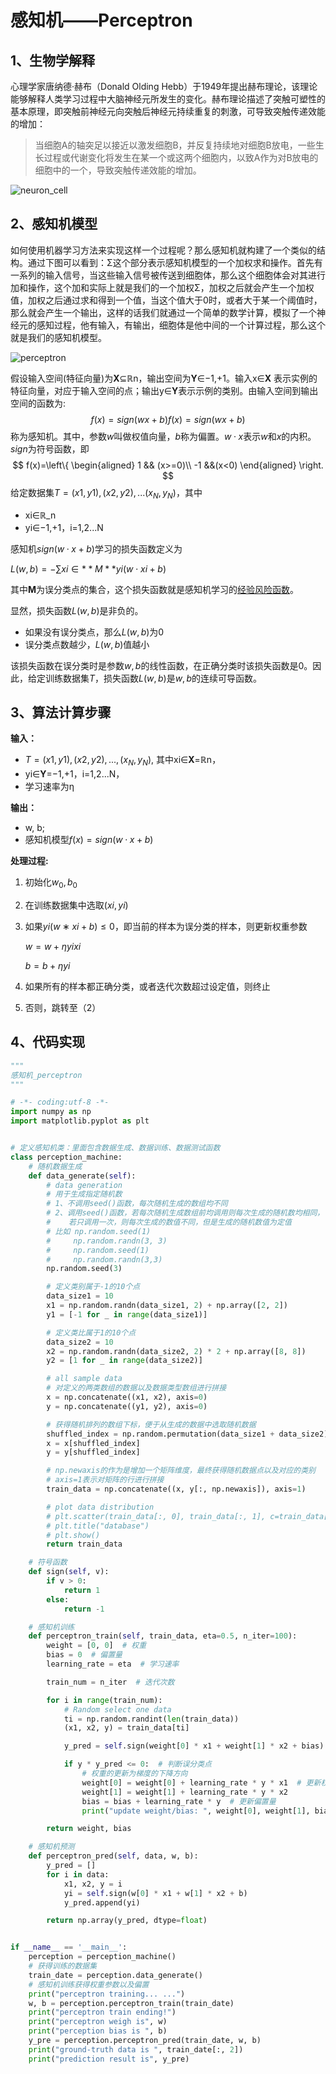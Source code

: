 # 感知机——Perceptron

## 1、生物学解释

心理学家唐纳德·赫布（Donald Olding Hebb）于1949年提出赫布理论，该理论能够解释人类学习过程中大脑神经元所发生的变化。赫布理论描述了突触可塑性的基本原理，即突触前神经元向突触后神经元持续重复的刺激，可导致突触传递效能的增加：

> 当细胞A的轴突足以接近以激发细胞B，并反复持续地对细胞B放电，一些生长过程或代谢变化将发生在某一个或这两个细胞内，以致A作为对B放电的细胞中的一个，导致突触传递效能的增加。

![neuron_cell](https://gitee.com/pi-lab/machinelearning_notebook/raw/master/5_nn/images/neuron_cell_cn.png)

## 2、感知机模型

如何使用机器学习方法来实现这样一个过程呢？那么感知机就构建了一个类似的结构。通过下图可以看到：Σ这个部分表示感知机模型的一个加权求和操作。首先有一系列的输入信号，当这些输入信号被传送到细胞体，那么这个细胞体会对其进行加和操作，这个加和实际上就是我们的一个加权Σ，加权之后就会产生一个加权值，加权之后通过求和得到一个值，当这个值大于0时，或者大于某一个阈值时，那么就会产生一个输出，这样的话我们就通过一个简单的数学计算，模拟了一个神经元的感知过程，他有输入，有输出，细胞体是他中间的一个计算过程，那么这个就是我们的感知机模型。

![perceptron](https://gitee.com/pi-lab/machinelearning_notebook/raw/master/5_nn/images/perceptron.png)

假设输入空间(特征向量)为**X**⊆ℝn，输出空间为**Y**∈−1,+1。输入x∈**X** 表示实例的特征向量，对应于输入空间的点；输出y∈**Y**表示示例的类别。由输入空间到输出空间的函数为:
$$
f(x)=sign(wx+b)f(x)=sign(wx+b)
$$
称为感知机。其中，参数$w$叫做权值向量，$b$称为偏置。$w·x$表示$w$和$x$的内积。$sign$为符号函数，即 
$$
f(x)=\left\{
\begin{aligned}
1 && (x>=0)\\
-1 &&(x<0)
\end{aligned}
\right.
$$
给定数据集$T=(x1,y1),(x2,y2),...(x_N,y_N)$，其中

- xi∈ℝ_n
- yi∈−1,+1，i=1,2...N

感知机$sign(w·x+b)$学习的损失函数定义为

$L(w,b)=−∑xi∈**M**yi(w⋅xi+b)$

其中**M**为误分类点的集合，这个损失函数就是感知机学习的[经验风险函数](https://gitee.com/link?target=https%3A%2F%2Fblog.csdn.net%2Fzhzhx1204%2Farticle%2Fdetails%2F70163099)。

显然，损失函数$L(w,b)$是非负的。

- 如果没有误分类点，那么$L(w,b)$为0
- 误分类点数越少，$L(w,b)$值越小

该损失函数在误分类时是参数$w,b$的线性函数，在正确分类时该损失函数是0。因此，给定训练数据集$T$，损失函数$L(w,b)$是$w,b$的连续可导函数。

## 3、算法计算步骤

**输入：**

- $T=(x1,y1),(x2,y2),...,(x_N,y_N)$, 其中xi∈**X**=ℝn，
- yi∈**Y**=−1,+1，i=1,2...N，
- 学习速率为η

**输出：**

- w, b;
- 感知机模型$f(x)=sign(w·x+b)$

**处理过程:**

1. 初始化$w_0,b_0$

2. 在训练数据集中选取$(xi,yi)$

3. 如果$yi(w∗xi+b)≤0$，即当前的样本为误分类的样本，则更新权重参数

   $w=w+ηyixi$

   $b=b+ηyi$

4. 如果所有的样本都正确分类，或者迭代次数超过设定值，则终止

5. 否则，跳转至（2）

## 4、代码实现

```python
"""
感知机_perceptron
"""

# -*- coding:utf-8 -*-
import numpy as np
import matplotlib.pyplot as plt


# 定义感知机类：里面包含数据生成、数据训练、数据测试函数
class perception_machine:
    # 随机数据生成
    def data_generate(self):
        # data generation
        # 用于生成指定随机数
        # 1、不调用seed()函数，每次随机生成的数组均不同
        # 2、调用seed()函数，若每次随机生成数组前均调用则每次生成的随机数均相同，
        #    若只调用一次，则每次生成的数值不同，但是生成的随机数值为定值
        # 比如 np.random.seed(1)
        #     np.random.randn(3, 3)
        #     np.random.seed(1)
        #     np.random.randn(3,3)
        np.random.seed(3)

        # 定义类别属于-1的10个点
        data_size1 = 10
        x1 = np.random.randn(data_size1, 2) + np.array([2, 2])
        y1 = [-1 for _ in range(data_size1)]

        # 定义类比属于1的10个点
        data_size2 = 10
        x2 = np.random.randn(data_size2, 2) * 2 + np.array([8, 8])
        y2 = [1 for _ in range(data_size2)]

        # all sample data
        # 对定义的两类数组的数据以及数据类型数组进行拼接
        x = np.concatenate((x1, x2), axis=0)
        y = np.concatenate((y1, y2), axis=0)

        # 获得随机排列的数组下标，便于从生成的数据中选取随机数据
        shuffled_index = np.random.permutation(data_size1 + data_size2)
        x = x[shuffled_index]
        y = y[shuffled_index]

        # np.newaxis的作为是增加一个矩阵维度，最终获得随机数据点以及对应的类别
        # axis=1表示对矩阵的行进行拼接
        train_data = np.concatenate((x, y[:, np.newaxis]), axis=1)

        # plot data distribution
        # plt.scatter(train_data[:, 0], train_data[:, 1], c=train_data[:, 2], marker='o')
        # plt.title("database")
        # plt.show()
        return train_data

    # 符号函数
    def sign(self, v):
        if v > 0:
            return 1
        else:
            return -1

    # 感知机训练
    def perceptron_train(self, train_data, eta=0.5, n_iter=100):
        weight = [0, 0]  # 权重
        bias = 0  # 偏置量
        learning_rate = eta  # 学习速率

        train_num = n_iter  # 迭代次数

        for i in range(train_num):
            # Random select one data
            ti = np.random.randint(len(train_data))
            (x1, x2, y) = train_data[ti]

            y_pred = self.sign(weight[0] * x1 + weight[1] * x2 + bias)

            if y * y_pred <= 0:  # 判断误分类点
                # 权重的更新为梯度的下降方向
                weight[0] = weight[0] + learning_rate * y * x1  # 更新权重
                weight[1] = weight[1] + learning_rate * y * x2
                bias = bias + learning_rate * y  # 更新偏置量
                print("update weight/bias: ", weight[0], weight[1], bias)

        return weight, bias

    # 感知机预测
    def perceptron_pred(self, data, w, b):
        y_pred = []
        for i in data:
            x1, x2, y = i
            yi = self.sign(w[0] * x1 + w[1] * x2 + b)
            y_pred.append(yi)

        return np.array(y_pred, dtype=float)


if __name__ == '__main__':
    perception = perception_machine()
    # 获得训练的数据集
    train_date = perception.data_generate()
    # 感知机训练获得权重参数以及偏置
    print("perceptron training... ...")
    w, b = perception.perceptron_train(train_date)
    print("perceptron train ending!")
    print("perceptron weigh is", w)
    print("perception bias is ", b)
    y_pre = perception.perceptron_pred(train_date, w, b)
    print("ground-truth data is ", train_date[:, 2])
    print("prediction result is", y_pre)


```








